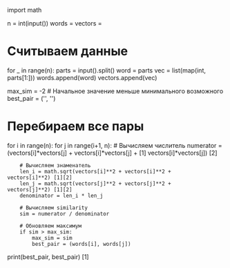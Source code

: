 import math

n = int(input())
words = 
vectors = 

# Считываем данные
for _ in range(n):
    parts = input().split()
    word = parts
    vec = list(map(int, parts[1:]))
    words.append(word)
    vectors.append(vec)

max_sim = -2  # Начальное значение меньше минимального возможного
best_pair = ('', '')

# Перебираем все пары
for i in range(n):
    for j in range(i+1, n):
        # Вычисляем числитель
        numerator = (vectors[i]*vectors[j] +
                    vectors[i]*vectors[j] + [1]
                    vectors[i]*vectors[j]) [2]
        
        # Вычисляем знаменатель
        len_i = math.sqrt(vectors[i]**2 + vectors[i]**2 + vectors[i]**2) [1][2]
        len_j = math.sqrt(vectors[j]**2 + vectors[j]**2 + vectors[j]**2) [1][2]
        denominator = len_i * len_j
        
        # Вычисляем similarity
        sim = numerator / denominator
        
        # Обновляем максимум
        if sim > max_sim:
            max_sim = sim
            best_pair = (words[i], words[j])

print(best_pair, best_pair) [1]
